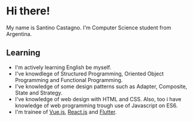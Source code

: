 # Hi there!

My name is Santino Castagno. I'm Computer Science student from Argentina.

## Learning
  - I'm actively learning English be myself.
  - I've knowdlege of Structured Programming, Oriented Object Programming and Functional Programming.
  - I've knowledge of some design patterns such as Adapter, Composite, State and Strategy.
  - I've knowledge of web design with HTML and CSS. Also, too i have knowledge of web programming trough use of Javascript on ES6.
  - I'm trainee of [Vue.js](https://es.vuejs.org/), [React.js](https://es.reactjs.org/) and [Flutter](https://flutter.dev/).
